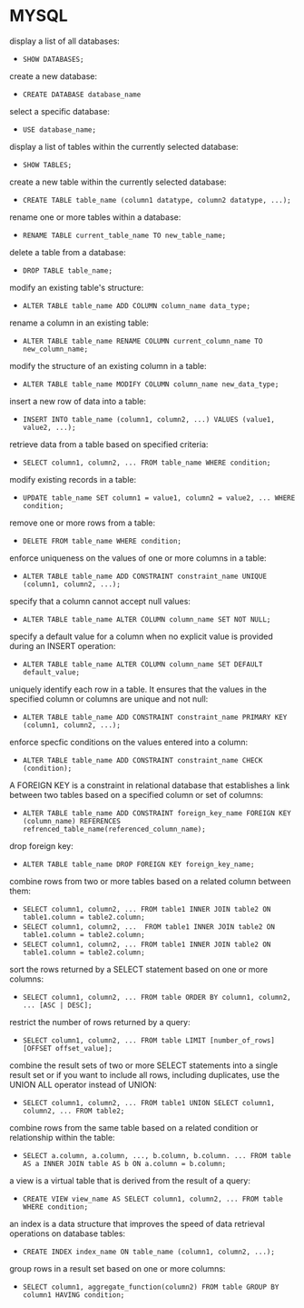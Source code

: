 # MYSQL

display a list of all databases:
- `SHOW DATABASES;`

create a new database:
- `CREATE DATABASE database_name`

select a specific database:
- `USE database_name;`

display a list of tables within the currently selected database:
- `SHOW TABLES;`

create a new table within the currently selected database:
- `CREATE TABLE table_name (column1 datatype, column2 datatype, ...);`

rename one or more tables within a database:
- `RENAME TABLE current_table_name TO new_table_name;`

delete a table from a database:
- `DROP TABLE table_name;`

modify an existing table's structure:
- `ALTER TABLE table_name ADD COLUMN column_name data_type;`

rename a column in an existing table:
- `ALTER TABLE table_name RENAME COLUMN current_column_name TO new_column_name;`

modify the structure of an existing column in a table:
- `ALTER TABLE table_name MODIFY COLUMN column_name new_data_type;`

insert a new row of data into a table:
- `INSERT INTO table_name (column1, column2, ...) VALUES (value1, value2, ...);`

retrieve data from a table based on specified criteria:
- `SELECT column1, column2, ... FROM table_name WHERE condition;`

modify existing records in a table:
- `UPDATE table_name SET column1 = value1, column2 = value2, ... WHERE condition;`

remove one or more rows from a table:
- `DELETE FROM table_name WHERE condition;`

enforce uniqueness on the values of one or more columns in a table:
- `ALTER TABLE table_name ADD CONSTRAINT constraint_name UNIQUE (column1, column2, ...);`

specify that a column cannot accept null values:
- `ALTER TABLE table_name ALTER COLUMN column_name SET NOT NULL;`

specify a default value for a column when no explicit value is provided during an INSERT operation:
- `ALTER TABLE table_name ALTER COLUMN column_name SET DEFAULT default_value;`

uniquely identify each row in a table. It ensures that the values in the specified column or columns are unique and not null:
- `ALTER TABLE table_name ADD CONSTRAINT constraint_name PRIMARY KEY (column1, column2, ...);`

enforce specfic conditions on the values entered into a column:
- `ALTER TABLE table_name ADD CONSTRAINT constraint_name CHECK (condition);`

A FOREIGN KEY is a constraint in  relational database that establishes a link between two tables based on a specified column or set of columns:

- `ALTER TABLE table_name ADD CONSTRAINT foreign_key_name FOREIGN KEY (column_name) REFERENCES refrenced_table_name(referenced_column_name);`

drop foreign key:
- `ALTER TABLE table_name DROP FOREIGN KEY foreign_key_name;`

combine rows from two or more tables based on a related column between them:
- `SELECT column1, column2, ... FROM table1 INNER JOIN table2 ON table1.column = table2.column;`
- `SELECT column1, column2, ...  FROM table1 INNER JOIN table2 ON table1.column = table2.column;`
- `SELECT column1, column2, ... FROM table1 INNER JOIN table2 ON table1.column = table2.column;`

sort the rows returned by a SELECT statement based on one or more columns:
- `SELECT column1, column2, ... FROM table ORDER BY column1, column2, ... [ASC | DESC];`

restrict the number of rows returned by a query:
- `SELECT column1, column2, ... FROM table LIMIT [number_of_rows] [OFFSET offset_value];`

combine the result sets of two or more SELECT statements into a single result set or if you want to include all rows, including duplicates, use the UNION ALL operator instead of UNION:
- `SELECT column1, column2, ... FROM table1 UNION SELECT column1, column2, ... FROM table2;`

combine rows from the same table based on a related condition or relationship within the table:
- `SELECT a.column, a.column, ..., b.column, b.column. ... FROM table AS a INNER JOIN table AS b ON a.column = b.column;`

a view is a virtual table that is derived from the result of a query:
- `CREATE VIEW view_name AS SELECT column1, column2, ... FROM table WHERE condition;`

an index is a data structure that improves the speed of data retrieval operations on database tables:
- `CREATE INDEX index_name ON table_name (column1, column2, ...);`

group rows in a result set based on one or more columns:
- `SELECT column1, aggregate_function(column2) FROM table GROUP BY column1 HAVING condition;`
